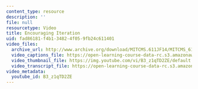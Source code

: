 ```yaml
---
content_type: resource
description: ''
file: null
resourcetype: Video
title: Encouraging Iteration
uid: fad86181-f4b1-3482-4f05-9fb24c611401
video_files:
  archive_url: http://www.archive.org/download/MITCMS.611JF14/MITCMS_611JF14_Iterative_Process_300k.mp4
  video_captions_file: https://open-learning-course-data-rc.s3.amazonaws.com/cms-611j-creating-video-games-fall-2014/1795c907b1eb5dab8388f3942c991356_B3_z1qTD2ZE.vtt
  video_thumbnail_file: https://img.youtube.com/vi/B3_z1qTD2ZE/default.jpg
  video_transcript_file: https://open-learning-course-data-rc.s3.amazonaws.com/cms-611j-creating-video-games-fall-2014/ee74c6f2498a0e9b9260fdc14addfd31_B3_z1qTD2ZE.pdf
video_metadata:
  youtube_id: B3_z1qTD2ZE
---
```

